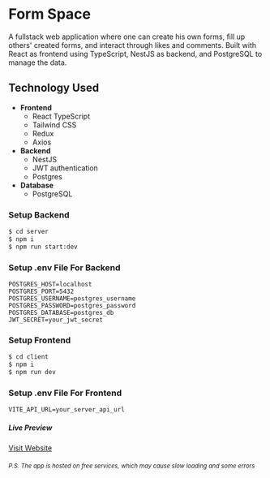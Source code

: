 # Form Space
A fullstack web application where one can create his own forms, fill up others' created forms, and interact through likes and comments. Built with React as frontend using TypeScript, NestJS as backend, and PostgreSQL to manage the data.

## Technology Used
- **Frontend**
    - React TypeScript
    - Tailwind CSS
    - Redux
    - Axios
- **Backend**
    - NestJS
    - JWT authentication
    - Postgres
- **Database**
    - PostgreSQL

### Setup Backend
```bash
$ cd server
$ npm i
$ npm run start:dev
```

### Setup .env File For Backend
```env
POSTGRES_HOST=localhost
POSTGRES_PORT=5432
POSTGRES_USERNAME=postgres_username
POSTGRES_PASSWORD=postgres_password
POSTGRES_DATABASE=postgres_db
JWT_SECRET=your_jwt_secret
```

### Setup Frontend
```bash
$ cd client
$ npm i
$ npm run dev
```

### Setup .env File For Frontend
```env
VITE_API_URL=your_server_api_url
```

##### Live Preview
[Visit Website](https://form-space.netlify.app/)
###### <small>P.S. The app is hosted on free services, which may cause slow loading and some errors</small>